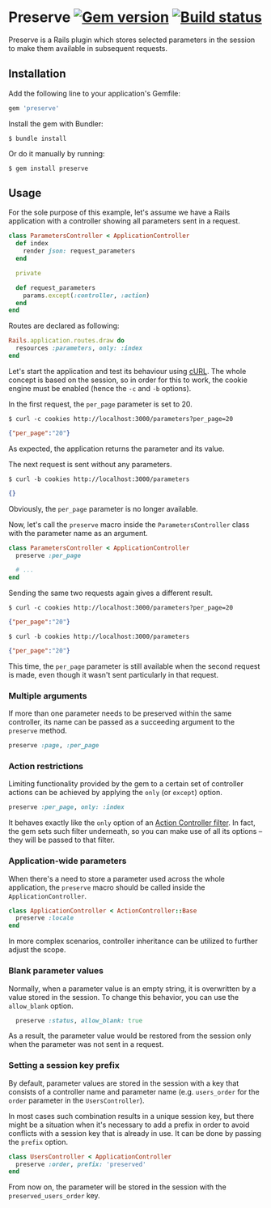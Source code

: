 # Preserve [![Gem version](https://img.shields.io/gem/v/preserve.svg)](https://rubygems.org/gems/preserve) [![Build status](https://img.shields.io/travis/pienkowb/preserve.svg)](https://travis-ci.org/pienkowb/preserve)

Preserve is a Rails plugin which stores selected parameters in the session to make them available in subsequent requests.

## Installation

Add the following line to your application's Gemfile:

```ruby
gem 'preserve'
```

Install the gem with Bundler:

```
$ bundle install
```

Or do it manually by running:

```
$ gem install preserve
```

## Usage

For the sole purpose of this example, let's assume we have a Rails application with a controller showing all parameters sent in a request.

```ruby
class ParametersController < ApplicationController
  def index
    render json: request_parameters
  end

  private

  def request_parameters
    params.except(:controller, :action)
  end
end
```

Routes are declared as following:

```ruby
Rails.application.routes.draw do
  resources :parameters, only: :index
end
```

Let's start the application and test its behaviour using [cURL](https://curl.haxx.se/).
The whole concept is based on the session, so in order for this to work, the cookie engine must be enabled (hence the `-c` and `-b` options).

In the first request, the `per_page` parameter is set to 20.

```
$ curl -c cookies http://localhost:3000/parameters?per_page=20
```
```json
{"per_page":"20"}
```

As expected, the application returns the parameter and its value.

The next request is sent without any parameters.

```
$ curl -b cookies http://localhost:3000/parameters
```
```json
{}
```

Obviously, the `per_page` parameter is no longer available.

Now, let's call the `preserve` macro inside the `ParametersController` class with the parameter name as an argument.

```ruby
class ParametersController < ApplicationController
  preserve :per_page

  # ...
end
```

Sending the same two requests again gives a different result.

```
$ curl -c cookies http://localhost:3000/parameters?per_page=20
```
```json
{"per_page":"20"}
```

```
$ curl -b cookies http://localhost:3000/parameters
```
```json
{"per_page":"20"}
```

This time, the `per_page` parameter is still available when the second request is made, even though it wasn't sent particularly in that request.

### Multiple arguments

If more than one parameter needs to be preserved within the same controller, its name can be passed as a succeeding argument to the `preserve` method.

```ruby
preserve :page, :per_page
```

### Action restrictions

Limiting functionality provided by the gem to a certain set of controller actions can be achieved by applying the `only` (or `except`) option.

```ruby
preserve :per_page, only: :index
```

It behaves exactly like the `only` option of an [Action Controller filter](https://guides.rubyonrails.org/action_controller_overview.html#filters).
In fact, the gem sets such filter underneath, so you can make use of all its options – they will be passed to that filter.

### Application-wide parameters

When there's a need to store a parameter used across the whole application, the `preserve` macro should be called inside the `ApplicationController`.

```ruby
class ApplicationController < ActionController::Base
  preserve :locale
end
```

In more complex scenarios, controller inheritance can be utilized to further adjust the scope.

### Blank parameter values

Normally, when a parameter value is an empty string, it is overwritten by a value stored in the session.
To change this behavior, you can use the `allow_blank` option.

```ruby
  preserve :status, allow_blank: true
```

As a result, the parameter value would be restored from the session only when the parameter was not sent in a request.

### Setting a session key prefix

By default, parameter values are stored in the session with a key that consists of a controller name and parameter name (e.g. `users_order` for the `order` parameter in the `UsersController`).

In most cases such combination results in a unique session key, but there might be a situation when it's necessary to add a prefix in order to avoid conflicts with a session key that is already in use.
It can be done by passing the `prefix` option.

```ruby
class UsersController < ApplicationController
  preserve :order, prefix: 'preserved'
end
```

From now on, the parameter will be stored in the session with the `preserved_users_order` key.
